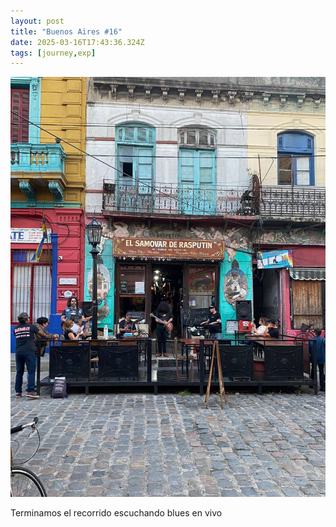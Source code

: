 ```yaml
---
layout: post
title: "Buenos Aires #16"
date: 2025-03-16T17:43:36.324Z
tags: [journey,exp]
---
```


![Buenos Aires #16](/assets/images/2025-03-16-image174336.png)

Terminamos el recorrido escuchando blues en vivo